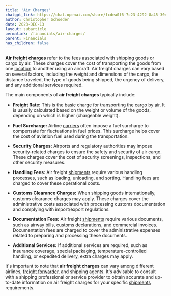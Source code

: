 ```yaml
---
title: 'Air Charges'
chatgpt_link: https://chat.openai.com/share/fcdea0f6-7c23-4292-8a45-30e67257af7f
author: Christopher Schoeder
date: 2023-DEC-13
layout: subarticle
permalink: /financials/air-charges/
parent: Financials
has_children: false
---
```


**<a href="/modes/air">Air freight</a> charges** refer to the fees associated with shipping goods or cargo by air. These charges cover the cost of transporting the goods from one <a href="/locations/">location</a> to another using an aircraft. Air freight charges can vary based on several factors, including the weight and dimensions of the cargo, the distance traveled, the type of goods being shipped, the urgency of delivery, and any additional services required.

The main components of **air freight charges** typically include:

- **Freight Rate:** This is the basic charge for transporting the cargo by air. It is usually calculated based on the weight or volume of the goods, depending on which is higher (chargeable weight).

- **Fuel Surcharge:** Airline <a href="/carriers/">carriers</a> often impose a fuel surcharge to compensate for fluctuations in fuel prices. This surcharge helps cover the cost of aviation fuel used during the transportation.

- **Security Charges:** Airports and regulatory authorities may impose security-related charges to ensure the safety and security of air cargo. These charges cover the cost of security screenings, inspections, and other security measures.

- **Handling Fees:** Air freight <a href="/glossery/shipments">shipments</a> require various handling processes, such as loading, unloading, and sorting. Handling fees are charged to cover these operational costs.

- **Customs Clearance Charges:** When shipping goods internationally, customs clearance charges may apply. These charges cover the administrative costs associated with processing customs documentation and complying with import/export regulations.

- **Documentation Fees:** Air freight <a href="/glossery/shipments">shipments</a> require various documents, such as airway bills, customs declarations, and commercial invoices. Documentation fees are charged to cover the administrative expenses related to preparing and processing these documents.

- **Additional Services:** If additional services are required, such as insurance coverage, special packaging, temperature-controlled handling, or expedited delivery, extra charges may apply.

It's important to note that **air freight charges** can vary among different airlines, <a href="/parties/freight forwarders">freight forwarder</a>, and shipping agents. It's advisable to consult with a shipping professional or service provider to obtain accurate and up-to-date information on air freight charges for your specific <a href="/glossery/shipments">shipments</a> requirements.

